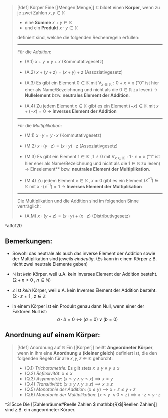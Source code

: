 >[!def] Körper
> Eine [[Mengen|Menge]] $\mathbb{K}$ bildet einen **Körper**, wenn zu je zwei Zahlen $x,y\in \mathbb{K}$
> - eine **Summe** $x+y\in \mathbb{K}$
> - und ein **Produkt** $x\cdot y\in \mathbb{K}$
>
>definiert sind, welche die folgenden Rechenregeln erfüllen:
>
> ---
> 
> Für die *Addition*:
> - (A.1) $x+y=y+x$                   (Kommutativgesetz)<br><br>
> - (A.2) $x+(y+z)=(x+y)+z$ (Assoziativgesetz) <br><br>
> - (A.3) Es gibt ein Element $0\in \mathbb{K}$ mit $\forall_{x\in \mathbb{K}}:0+x=x$ 
> 		("$0$" ist hier eher als Name/Bezeichnung und nicht als die $0\in \mathbb{R}$ zu lesen)
> 		 ->  **Nullelement** bzw. **neutrales Element der Addition**. <br><br>
>  - (A.4) Zu jedem Element $x\in \mathbb{K}$ gibt es ein Element $(-x)\in \mathbb{K}$ mit $x+(-x)=0$
> 		-> **Inverses Element der Addition** <span id="additiv-invers"></span>
> 
> ---
> 
> Für die *Multiplikation*:
> - (M.1) $x\cdot y=y\cdot x$               (Kommutativgesetz)<br><br>
> - (M.2) $x\cdot (y\cdot z)=(x\cdot y)\cdot z$ (Assoziativgesetz)<br><br>
> - (M.3) Es gibt ein Element $1\in \mathbb{K}\;,1\neq 0$ mit $\forall_{x\in \mathbb{K}}:1\cdot x=x$ 
> 		("$1$" ist hier eher als Name/Bezeichnung und nicht als die $1\in \mathbb{R}$ zu lesen)
> 		 ->  Einselement** bzw. **neutrales Element der Multiplikation**.<br><br>
> - (M.4) Zu jedem Element $x\in \mathbb{K}\;,x\neq 0$ gibt es ein Element $(x^{-1})\in \mathbb{K}$ mit $x\cdot (x^{-1})=1$
> 		-> **Inverses Element der Multiplikation**
> 
>---
>Die Multiplikation und die Addition sind im folgenden Sinne verträglich:
>- (A.M) $x\cdot(y+z)=(x\cdot y)+(x\cdot z)$   (Distributivgesetz)

^a3c120

## Bemerkungen:
- Sowohl das neutrale als auch das inverse Element der Addition sowie der Multiplikation sind jeweils *eindeutig*. (Es kann in einem Körper z.B. nicht zwei neutrale Elemente geben)
  
- $\mathbb{N}$ ist *kein* Körper, weil u.A. kein Inverses Element der Addition besteht. ($2+n\neq 0\;,\;n\in \mathbb{N}$)
  
- $\mathbb{Z}$ ist *kein* Körper, weil u.A. kein Inverses Element der Addition besteht. ($2\cdot z\neq 1\;,\;z\in \mathbb{Z}$
  
- in einem Körper ist ein Produkt genau dann Null, wenn einer der Faktoren Null ist:$$
a\cdot b=0\iff(a=0)\vee(b=0)
$$
## Anordnung auf einem Körper:
>[!def] Anordnung auf $\mathbb{R}$
>Ein [[Körper]] heißt **Angeordneter Körper**, wenn in ihm eine **Anordnung $\leq$ (kleiner gleich)** definiert ist, die den folgenden Regeln für alle $x,y,z\in \mathbb{K}$ gehorcht:
> 
> - (Q.1) *Trichotometrie:* Es gilt stets $x\leq y \;\vee\; y\le x$
> - (Q.2) *Reflexivität*: $x \le x$
> - (Q.3) *Asymmetrie*: $(x\le y \;\wedge\; y\le x)\implies x=y$
> - (Q.4) *Transitivität*:  $(x\le y \;\wedge\; y\le z) \implies x \le z$
> - (Q.5) *Monotonie der Addition*: $(x \le y)\implies x+z \le y+z$
> - (Q.6) *Monotonie der Multiplikation*: $(x \le y \;\wedge 0 \le z) \implies x\cdot z \le y\cdot z$

^315cce
Die [[Zahlenräume#Reelle Zahlen $ mathbb{R}$|Reellen Zahlen]] sind z.B. ein angeordneter Körper.
